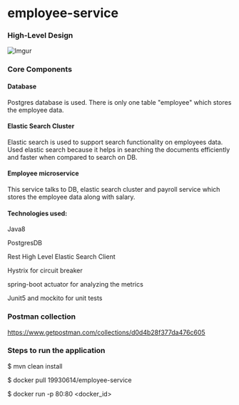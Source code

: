 # employee-service

### High-Level Design

![Imgur](https://i.imgur.com/PIBTRZF.png?1)

### Core Components

#### Database

Postgres database is used.
There is only one table "employee" which stores the employee data.

#### Elastic Search Cluster

Elastic search is used to support search functionality on employees data.
Used elastic search because it helps in searching the documents efficiently and faster when compared to search on DB.

#### Employee microservice

This service talks to DB, elastic search cluster and payroll service which stores the employee data along with salary.

#### Technologies used:

Java8

PostgresDB

Rest High Level Elastic Search Client

Hystrix for circuit breaker

spring-boot actuator for analyzing the metrics

Junit5 and mockito for unit tests


### Postman collection

https://www.getpostman.com/collections/d0d4b28f377da476c605

### Steps to run the application

$ mvn clean install

$ docker pull 19930614/employee-service

$ docker run -p 80:80 <docker_id>